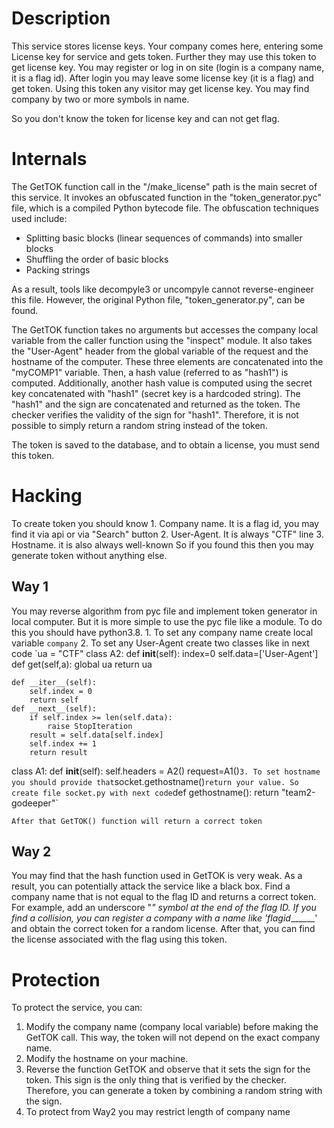# Description
This service stores license keys. Your company comes here, entering some License key for service and gets token. Further they may use this token to get license key.
You may register or log in on site (login is a company name, it is a flag id).
After login you may leave some license key (it is a flag) and get token. Using this token any visitor may
get license key. You may find company by two or more symbols in name.

So you don't know the token for license key and can not get flag.



# Internals

The GetTOK function call in the "/make_license" path is the main secret of this service. It invokes an obfuscated function in the "token_generator.pyc" file, which is a compiled Python bytecode file. The obfuscation techniques used include:
   - Splitting basic blocks (linear sequences of commands) into smaller blocks
   - Shuffling the order of basic blocks
   - Packing strings

As a result, tools like decompyle3 or uncompyle cannot reverse-engineer this file. However, the original Python file, "token_generator.py", can be found.

The GetTOK function takes no arguments but accesses the company local variable from the caller function using the "inspect" module. It also takes the "User-Agent" header from the global variable of the request and the hostname of the computer. These three elements are concatenated into the "myCOMP1" variable. Then, a hash value (referred to as "hash1") is computed. Additionally, another hash value is computed using the secret key concatenated with "hash1" (secret key is a hardcoded string). The "hash1" and the sign are concatenated and returned as the token. The checker verifies the validity of the sign for "hash1". Therefore, it is not possible to simply return a random string instead of the token.

The token is saved to the database, and to obtain a license, you must send this token.
# Hacking

To create token you should know
    1. Company name. It is a flag id, you may find it via api or via "Search" button
    2. User-Agent. It is always "CTF" line
    3. Hostname. it is also always well-known
So if you found this then you may generate token without anything else.

## Way 1

You may reverse algorithm from pyc file and implement token generator in local computer.
But it is more simple to use the pyc file like a module. To do this you should have python3.8.
    1. To set any company name create local variable `company`
    2. To set any User-Agent create two classes like in next code
    `ua = "CTF"
class A2:
    def __init__(self):
        index=0
        self.data=['User-Agent']
    def get(self,a):
        global ua
        return ua

    def __iter__(self):
        self.index = 0
        return self
    def __next__(self):
        if self.index >= len(self.data):
            raise StopIteration
        result = self.data[self.index]
        self.index += 1
        return result

class A1:
    def __init__(self):
        self.headers = A2()
request=A1()`
    3. To set hostname you should provide that `socket.gethostname()` return your value. So create file
    socket.py with next code
    `def gethostname():
    return "team2-godeeper"`

    After that GetTOK() function will return a correct token

## Way 2
You may find that the hash function used in GetTOK is very weak. As a result, you can potentially attack the service like a black box.
Find a company name that is not equal to the flag ID and returns a correct token. For example, add an underscore "_" symbol at the end of the flag ID. If you find a collision, you can register a company with a name like 'flagid_______' and obtain the correct token for a random license. After that, you can find the license associated with the flag using this token.


# Protection

To protect the service, you can:
1. Modify the company name (company local variable) before making the GetTOK call. This way, the token will not depend on the exact company name.
2. Modify the hostname on your machine.
3. Reverse the function GetTOK and observe that it sets the sign for the token. This sign is the only thing that is verified by the checker. Therefore, you can generate a token by combining a random string with the sign.
4. To protect from Way2 you may restrict length of company name
